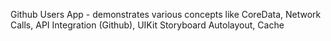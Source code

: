 Github Users App - demonstrates various concepts like CoreData, Network Calls, API Integration (Github), UIKit Storyboard Autolayout, Cache
